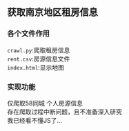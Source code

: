 ## 获取南京地区租房信息

### 各个文件作用
`crawl.py`:爬取租房信息   
`rent.csv`:房源信息文件  
`index.html`:显示地图  

### 实现功能
仅爬取58同城 个人房源信息  
存在爬取过程中断问题，且不准备深入研究  
我已经看不懂JS了...